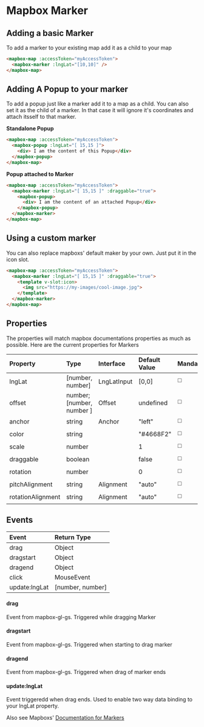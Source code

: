 # Mapbox Marker

## Adding a basic Marker

To add a marker to your existing map add it as a child to your map
```html
<mapbox-map :accessToken="myAccessToken">
  <mapbox-marker :lngLat="[10,10]" />
</mapbox-map>
```

## Adding A Popup to your marker
To add a popup just like a marker add it to a map as a child. You can also set it as the child of a marker. In that case it will ignore it's coordinates and attach itsself to that marker.

**Standalone Popup**
```html
<mapbox-map :accessToken="myAccessToken">
  <mapbox-popup :lngLat="[ 15,15 ]">
    <div> I am the content of this Popup</div>
  </mapbox-popup>
</mapbox-map>
```

**Popup attached to Marker**
```html
<mapbox-map :accessToken="myAccessToken">
  <mapbox-marker :lngLat="[ 15,15 ]" :draggable="true">
    <mapbox-popup>
      <div> I am the content of an attached Popup</div>
    </mapbox-popup>
  </mapbox-marker>
</mapbox-map>
```

## Using a custom marker
You can also replace mapboxs' default maker by your own. Just put it in the icon slot.
```html
<mapbox-map :accessToken="myAccessToken">
  <mapbox-marker :lngLat="[ 15,15 ]" :draggable="true">
    <template v-slot:icon>
      <img src="https://my-images/cool-image.jpg">
    </template>
  </mapbox-marker>
</mapbox-map>
```

## Properties

The properties will match mapbox documentations properties as much as possible. Here are the current properties for Markers

| Property          | Type                      | Interface   | Default Value | Mandatory             | Reactive              |
| :---------------- | :------------------------ | :---------- | :------------ | --------------------- | --------------------- |
| lngLat            | [number, number]          | LngLatInput | [0,0]         | :white_medium_square: | :white_square_button:    |
| offset            | number; [number, number ] | Offset      | undefined     | :white_medium_square: | :white_square_button:    |
| anchor            | string                    | Anchor      | "left"        | :white_medium_square: | :white_medium_square: |
| color             | string                    |             | "#4668F2"     | :white_medium_square: | :white_square_button:    |
| scale             | number                    |             | 1             | :white_medium_square: | :white_square_button:    |
| draggable         | boolean                   |             | false         | :white_medium_square: | :white_square_button:    |
| rotation          | number                    |             | 0             | :white_medium_square: | :white_square_button:    |
| pitchAlignment    | string                    | Alignment   | "auto"        | :white_medium_square: | :white_square_button:    |
| rotationAlignment | string                    | Alignment   | "auto"        | :white_medium_square: | :white_square_button:    |


## Events

| Event         | Return Type      |
| :------------ | :--------------- |
| drag          | Object           |
| dragstart     | Object           |
| dragend       | Object           |
| click         | MouseEvent       |
| update:lngLat | [number, number] |

#### drag
Event from mapbox-gl-gs. Triggered while dragging Marker

#### dragstart
Event from mapbox-gl-gs. Triggered when starting to drag marker

#### dragend
Event from mapbox-gl-gs. Triggered when drag of marker ends

#### update:lngLat
Event triggeredd when drag ends. Used to enable two way data binding to your lngLat property.

Also see Mapboxs' [Documentation for Markers](https://docs.mapbox.com/mapbox-gl-js/api/markers/#marker)